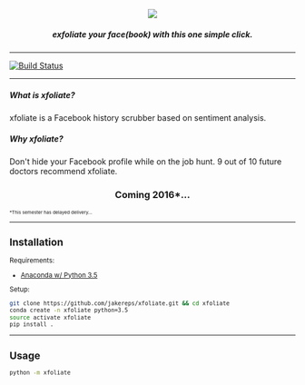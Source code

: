 <p align="center">
  <img src="http://cefns.nau.edu/~jk788/xfoliate/xfoliate.png"><br />
  <h5 align="center">exfoliate your face(book) with this one simple click.</h4>
</p>

---

[![Build Status](https://travis-ci.org/jakereps/xfoliate.svg?branch=master)](https://travis-ci.org/jakereps/xfoliate)

---

##### What is xfoliate?  
xfoliate is a Facebook history scrubber based on sentiment analysis.
##### Why xfoliate?
Don't hide your Facebook profile while on the job hunt. 9 out of 10 future doctors recommend xfoliate.

<p align="center">
  <h3 align="center">Coming 2016*...</h3>
</p>

<small>

<sup><sup>*</sup><sup>This semester has delayed delivery...</sup></sup>

---

## Installation

Requirements:  
- [Anaconda w/ Python 3.5](https://www.continuum.io/downloads)

Setup:
```bash
git clone https://github.com/jakereps/xfoliate.git && cd xfoliate
conda create -n xfoliate python=3.5
source activate xfoliate
pip install .
```

---

## Usage

```bash
python -m xfoliate
```
